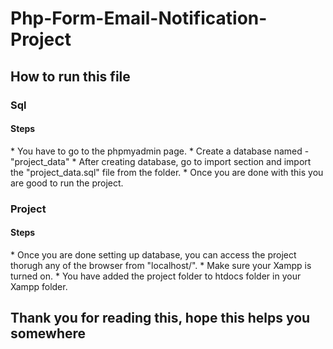 # Php-Form-Email-Notification-Project

<h2>How to run this file</h2>

<h3>Sql</h3>

<h4>Steps</h4>
* You have to go to the phpmyadmin page.
* Create a database named - "project_data"
* After creating database, go to import section and import the "project_data.sql" file from the folder.
* Once you are done with this you are good to run the project.

<h3>Project</h3>

<h4>Steps</h4>
* Once you are done setting up database, you can access the project thorugh any of the browser from "localhost/".
* Make sure your Xampp is turned on. 
* You have added the project folder to htdocs folder in your Xampp folder.

<h2>Thank you for reading this, hope this helps you somewhere</h2>
